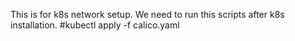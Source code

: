 This is for k8s network setup. We need to run this scripts after k8s installation.
#kubectl apply -f calico.yaml

